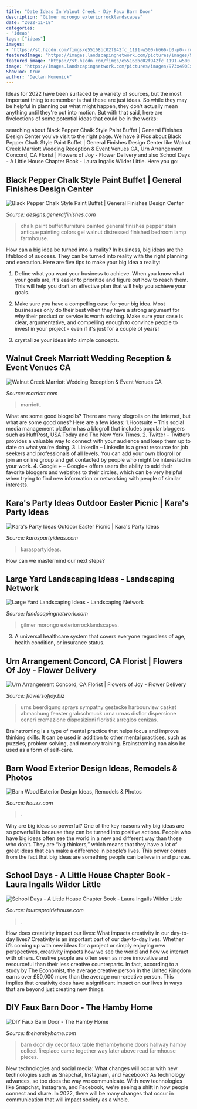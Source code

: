 ```yaml
---
title: "Date Ideas In Walnut Creek - Diy Faux Barn Door"
description: "Gilmer morongo exteriorrocklandscapes"
date: "2022-11-18"
categories:
- "ideas"
tags: ["ideas"]
images:
- "https://st.hzcdn.com/fimgs/e55168bc02f942fc_1191-w500-h666-b0-p0--rustic-exterior.jpg"
featuredImage: "https://images.landscapingnetwork.com/pictures/images/973x490Exact_0x20/site_8/maureen-gilmer_1436.jpg"
featured_image: "https://st.hzcdn.com/fimgs/e55168bc02f942fc_1191-w500-h666-b0-p0--rustic-exterior.jpg"
image: "https://images.landscapingnetwork.com/pictures/images/973x490Exact_0x20/site_8/maureen-gilmer_1436.jpg"
ShowToc: true
author: "Declan Homenick"
---
```



Ideas for 2022 have been surfaced by a variety of sources, but the most important thing to remember is that these are just ideas. So while they may be helpful in planning out what might happen, they don't actually mean anything until they're put into motion. But with that said, here are fivelections of some potential ideas that could be in the works: 

	

		
searching about Black Pepper Chalk Style Paint Buffet | General Finishes Design Center you've visit to the right page. We have 8 Pics about Black Pepper Chalk Style Paint Buffet | General Finishes Design Center like Walnut Creek Marriott Wedding Reception &amp; Event Venues CA, Urn Arrangement Concord, CA Florist | Flowers of Joy - Flower Delivery and also School Days - A Little House Chapter Book - Laura Ingalls Wilder Little. Here you go:
		
    
## Black Pepper Chalk Style Paint Buffet | General Finishes Design Center

<img loading=lazy src="https://designs.generalfinishes.com/sites/default/files/styles/post_main_image/public/post-images/scd-black-chalk-style-paint-erin-20180123-home-sweet-vintage-buffet-black-pepper-chalk-style-paint-antique-walnut-gel-stain-high-performance-topcoat-general-finishes.jpg?itok=N6RN8PYM" onerror="this.onerror=null;this.src='https://tse1.mm.bing.net/th?id=OIP.RaEE6Ap2wYB0K9FsgeNrdgHaJ4&amp;pid=15.1';" alt="Black Pepper Chalk Style Paint Buffet | General Finishes Design Center">

_Source: designs.generalfinishes.com_

>chalk paint buffet furniture painted general finishes pepper stain antique painting colors gel walnut distressed finished bedroom lamp farmhouse. 

	

How can a big idea be turned into a reality?
In business, big ideas are the lifeblood of success. They can be turned into reality with the right planning and execution. Here are five tips to make your big idea a reality:
1. Define what you want your business to achieve. When you know what your goals are, it's easier to prioritize and figure out how to reach them. This will help you draft an effective plan that will help you achieve your goals.

2. Make sure you have a compelling case for your big idea. Most businesses only do their best when they have a strong argument for why their product or service is worth existing. Make sure your case is clear, argumentative, and compelling enough to convince people to invest in your project - even if it's just for a couple of years!

3. crystallize your ideas into simple concepts.

    
## Walnut Creek Marriott Wedding Reception &amp; Event Venues CA

<img loading=lazy src="https://cache.marriott.com/marriottassets/marriott/OAKWC/oakwc-wedding-reception-8553-hor-feat.jpg" onerror="this.onerror=null;this.src='https://tse1.mm.bing.net/th?id=OIP.I1EgGvEwYXxB3aEz643MEwHaC9&amp;pid=15.1';" alt="Walnut Creek Marriott Wedding Reception &amp; Event Venues CA">

_Source: marriott.com_

>marriott. 

	

What are some good blogrolls?
There are many blogrolls on the internet, but what are some good ones? Here are a few ideas: 1.Hootsuite – This social media management platform has a blogroll that includes popular bloggers such as HuffPost, USA Today and The New York Times. 
2. Twitter – Twitters provides a valuable way to connect with your audience and keep them up to date on what you’re doing. 
3. LinkedIn – LinkedIn is a great resource for job seekers and professionals of all levels. You can add your own blogroll or join an online group and get contacted by people who might be interested in your work. 
4. Google + – Google+ offers users the ability to add their favorite bloggers and websites to their circles, which can be very helpful when trying to find new information or networking with people of similar interests.

    
## Kara&#039;s Party Ideas Outdoor Easter Picnic | Kara&#039;s Party Ideas

<img loading=lazy src="https://karaspartyideas.com/wp-content/uploads/2020/04/Outdoor-Easter-Picnic-via-Karas-Party-Ideas-KarasPartyIdeas.com2_.jpg" onerror="this.onerror=null;this.src='https://tse1.mm.bing.net/th?id=OIP.85FgXju5TViBKrneggRNYgHaKr&amp;pid=15.1';" alt="Kara&#039;s Party Ideas Outdoor Easter Picnic | Kara&#039;s Party Ideas">

_Source: karaspartyideas.com_

>karaspartyideas. 

	

How can we mastermind our next steps?

    
## Large Yard Landscaping Ideas - Landscaping Network

<img loading=lazy src="https://images.landscapingnetwork.com/pictures/images/973x490Exact_0x20/site_8/maureen-gilmer_1436.jpg" onerror="this.onerror=null;this.src='https://tse2.mm.bing.net/th?id=OIP.JDiNwF-Josl_XBbYi6rZCwHaDu&amp;pid=15.1';" alt="Large Yard Landscaping Ideas - Landscaping Network">

_Source: landscapingnetwork.com_

>gilmer morongo exteriorrocklandscapes. 

	

3. A universal healthcare system that covers everyone regardless of age, health condition, or insurance status.

    
## Urn Arrangement Concord, CA Florist | Flowers Of Joy - Flower Delivery

<img loading=lazy src="https://image.floranext.com/instances/flowersofjoy_biz/catalog/product/0/_/0.59671900_1522201160_1.jpeg?w=800&amp;h=800&amp;gen=1" onerror="this.onerror=null;this.src='https://tse3.mm.bing.net/th?id=OIP.9J_muFKRvvgGKlC2olWcGwHaHa&amp;pid=15.1';" alt="Urn Arrangement Concord, CA Florist | Flowers of Joy - Flower Delivery">

_Source: flowersofjoy.biz_

>urns beerdigung sprays sympathy gestecke harbourview casket abmachung fenster grabschmuck urna urnas disflor dispersione ceneri cremazione disposizioni floristik arreglos cenizas. 

	

Brainstroming is a type of mental practice that helps focus and improve thinking skills. It can be used in addition to other mental practices, such as puzzles, problem solving, and memory training. Brainstroming can also be used as a form of self-care.

    
## Barn Wood Exterior Design Ideas, Remodels &amp; Photos

<img loading=lazy src="https://st.hzcdn.com/fimgs/e55168bc02f942fc_1191-w500-h666-b0-p0--rustic-exterior.jpg" onerror="this.onerror=null;this.src='https://tse2.mm.bing.net/th?id=OIP.B6iVVRaqv1HImxhPpRiUZwHaJ3&amp;pid=15.1';" alt="Barn Wood Exterior Design Ideas, Remodels &amp; Photos">

_Source: houzz.com_

>. 

	

Why are big ideas so powerful?
One of the key reasons why big ideas are so powerful is because they can be turned into positive actions. People who have big ideas often see the world in a new and different way than those who don’t. They are “big thinkers,” which means that they have a lot of great ideas that can make a difference in people’s lives. This power comes from the fact that big ideas are something people can believe in and pursue.

    
## School Days - A Little House Chapter Book - Laura Ingalls Wilder Little

<img loading=lazy src="http://laurasprairiehouse.com/wp-content/uploads/2020/08/school-days.jpg" onerror="this.onerror=null;this.src='https://tse1.mm.bing.net/th?id=OIP.JqaqHvR-3LtD4V678swtQgAAAA&amp;pid=15.1';" alt="School Days - A Little House Chapter Book - Laura Ingalls Wilder Little">

_Source: laurasprairiehouse.com_

>. 

	

How does creativity impact our lives: What impacts creativity in our day-to-day lives?
Creativity is an important part of our day-to-day lives. Whether it’s coming up with new ideas for a project or simply enjoying new perspectives, creativity impacts how we see the world and how we interact with others. Creative people are often seen as more innovative and resourceful than their less creative counterparts. In fact, according to a study by The Economist, the average creative person in the United Kingdom earns over £50,000 more than the average non-creative person. This implies that creativity does have a significant impact on our lives in ways that are beyond just creating new things.

    
## DIY Faux Barn Door - The Hamby Home

<img loading=lazy src="http://i2.wp.com/thehambyhome.com/wp-content/uploads/2014/03/img_6351.jpg" onerror="this.onerror=null;this.src='https://tse3.mm.bing.net/th?id=OIP.oBGS40ZvGRqVzDmswTYkZwHaLH&amp;pid=15.1';" alt="DIY Faux Barn Door - The Hamby Home">

_Source: thehambyhome.com_

>barn door diy decor faux table thehambyhome doors hallway hamby collect fireplace came together way later above read farmhouse pieces. 

	

New technologies and social media: What changes will occur with new technologies such as Snapchat, Instagram, and Facebook?
As technology advances, so too does the way we communicate. With new technologies like Snapchat, Instagram, and Facebook, we're seeing a shift in how people connect and share. In 2022, there will be many changes that occur in communication that will impact society as a whole.

